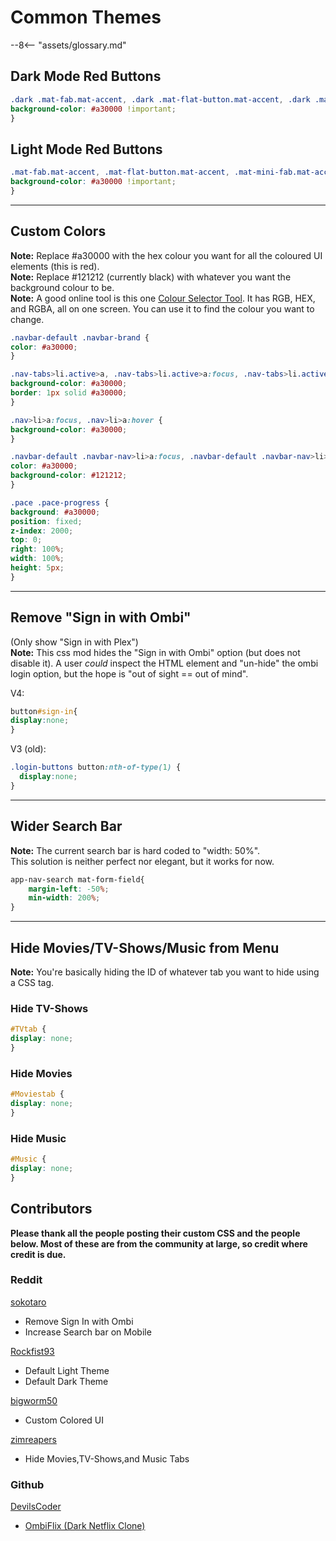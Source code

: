 # Common Themes

 --8<-- "assets/glossary.md"

## Dark Mode Red Buttons

``` css
.dark .mat-fab.mat-accent, .dark .mat-flat-button.mat-accent, .dark .mat-mini-fab.mat-accent, .dark .mat-raised-button.mat-accent, .dark .mat-list-item.active-list-item, .dark .mat-checkbox-checked.mat-accent .mat-checkbox-background, .dark .mat-checkbox-indeterminate.mat-accent .mat-checkbox-background, .dark .buttons button[type="button"], .dark .mat-tab-label-active[role="tab"] {
background-color: #a30000 !important;
}
```

## Light Mode Red Buttons

``` css
.mat-fab.mat-accent, .mat-flat-button.mat-accent, .mat-mini-fab.mat-accent, .mat-raised-button.mat-accent, .mat-list-item.active-list-item, .mat-checkbox-checked.mat-accent .mat-checkbox-background, .mat-checkbox-indeterminate.mat-accent .mat-checkbox-background, .buttons button[type="button"], .mat-tab-label-active[role="tab"] {
background-color: #a30000 !important;
}
```

***

## Custom Colors

**Note:** Replace #a30000 with the hex colour you want for all the coloured UI elements (this is red).  
**Note:** Replace #121212 (currently black) with whatever you want the background colour to be.  
**Note:** A good online tool is this one [Colour Selector Tool](https://www.hexcolortool.com). It has RGB, HEX, and RGBA, all on one screen. You can use it to find the colour you want to change.

``` css
.navbar-default .navbar-brand {
color: #a30000;
}

.nav-tabs>li.active>a, .nav-tabs>li.active>a:focus, .nav-tabs>li.active>a:hover {
background-color: #a30000;
border: 1px solid #a30000;
}

.nav>li>a:focus, .nav>li>a:hover {
background-color: #a30000;
}

.navbar-default .navbar-nav>li>a:focus, .navbar-default .navbar-nav>li>a:hover {
color: #a30000;
background-color: #121212;
}

.pace .pace-progress {
background: #a30000;
position: fixed;
z-index: 2000;
top: 0;
right: 100%;
width: 100%;
height: 5px;
}
```

***

## Remove "Sign in with Ombi"

(Only show "Sign in with Plex")  
**Note:** This css mod hides the "Sign in with Ombi" option (but does not disable it). A user _could_ inspect the HTML element and "un-hide" the ombi login option, but the hope is "out of sight == out of mind".  

V4:

``` css
button#sign-in{
display:none;
}
```

V3 (old):

``` css
.login-buttons button:nth-of-type(1) {
  display:none;
}
```

***

## Wider Search Bar

**Note:** The current search bar is hard coded to "width: 50%".  
This solution is neither perfect nor elegant, but it works for now.

``` css
app-nav-search mat-form-field{
    margin-left: -50%;
    min-width: 200%;
}
```

***

## Hide Movies/TV-Shows/Music from Menu

**Note:** You're basically hiding the ID of whatever tab you want to hide using a CSS tag.

### Hide TV-Shows

``` css
#TVtab {
display: none;
}
```

### Hide Movies

``` css
#Moviestab {
display: none;
}
```

### Hide Music

``` css
#Music {
display: none;
}
```

## Contributors

**Please thank all the people posting their custom CSS and the people below. Most of these are from the community at large, so credit where credit is due.**

### Reddit

[sokotaro](https://www.reddit.com/user/sokotaro/)  

* Remove Sign In with Ombi  
* Increase Search bar on Mobile

[Rockfist93](https://www.reddit.com/user/Rockfist93/)  

* Default Light Theme
* Default Dark Theme

[bigworm50](https://www.reddit.com/user/bigworm50/)  

* Custom Colored UI

[zimreapers](https://www.reddit.com/user/zimreapers/)  

* Hide Movies,TV-Shows,and Music Tabs

### Github

[DevilsCoder](https://github.com/DevilsDesigns/)  

* [OmbiFlix (Dark Netflix Clone)](https://github.com/DevilsDesigns/OmbiFlix-Themes)
